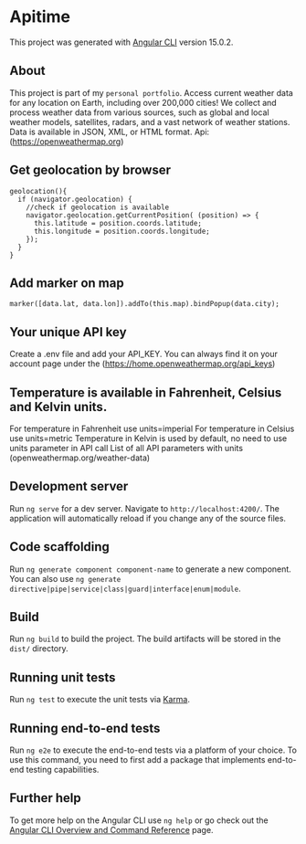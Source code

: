 # Apitime

This project was generated with [Angular CLI](https://github.com/angular/angular-cli) version 15.0.2.

## About

This project is part of my `personal portfolio`. Access current weather data for any location on Earth, including over 200,000 cities! We collect and process weather data from various sources, such as global and local weather models, satellites, radars, and a vast network of weather stations. Data is available in JSON, XML, or HTML format. Api: (https://openweathermap.org)

## Get geolocation by browser

```
geolocation(){
  if (navigator.geolocation) { 
    //check if geolocation is available
    navigator.geolocation.getCurrentPosition( (position) => {
      this.latitude = position.coords.latitude;
      this.longitude = position.coords.longitude;
    });
  }
}
```

## Add marker on map

```
marker([data.lat, data.lon]).addTo(this.map).bindPopup(data.city);
```

## Your unique API key

Create a .env file and add your API_KEY.
You can always find it on your account page under the (https://home.openweathermap.org/api_keys)

## Temperature is available in Fahrenheit, Celsius and Kelvin units.

For temperature in Fahrenheit use units=imperial
For temperature in Celsius use units=metric
Temperature in Kelvin is used by default, no need to use units parameter in API call
List of all API parameters with units (openweathermap.org/weather-data)

## Development server

Run `ng serve` for a dev server. Navigate to `http://localhost:4200/`. The application will automatically reload if you change any of the source files.

## Code scaffolding

Run `ng generate component component-name` to generate a new component. You can also use `ng generate directive|pipe|service|class|guard|interface|enum|module`.

## Build

Run `ng build` to build the project. The build artifacts will be stored in the `dist/` directory.

## Running unit tests

Run `ng test` to execute the unit tests via [Karma](https://karma-runner.github.io).

## Running end-to-end tests

Run `ng e2e` to execute the end-to-end tests via a platform of your choice. To use this command, you need to first add a package that implements end-to-end testing capabilities.

## Further help

To get more help on the Angular CLI use `ng help` or go check out the [Angular CLI Overview and Command Reference](https://angular.io/cli) page.
